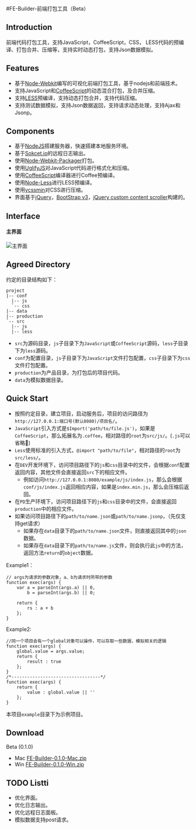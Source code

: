 #FE-Builder-前端打包工具（Beta）


## Introduction

前端代码打包工具，支持JavaScript，CoffeeScript，CSS， LESS代码的预编译、打包合并、压缩等，支持实时动态打包，支持Json数据模拟。

## Features

* 基于[Node-Webkit](https://raw.github.com/rogerwang/node-webkit)编写的可视化前端打包工具，基于nodejs和前端技术。
* 支持JavaScript和[CoffeeScript](http://jashkenas.github.io/coffee-script/)的动态混合打包，及合并压缩。
* 支持[LESS](http://lesscss.net)预编译，支持动态打包合并，支持代码压缩。
* 支持测试数据模拟，支持Json数据返回，支持请求动态处理，支持Ajax和Jsonp。

## Components

* 基于[NodeJS](http://nodejs.org)搭建服务器，快速搭建本地服务环境。
* 基于[Sokcet.io](http://socket.io)的远程日志输出。
* 使用[Node-Webkit-Packager](https://gitcafe.com/EdwonLim/Node-Webkit-Packager)打包。
* 使用[UglifyJS](https://github.com/mishoo/UglifyJS)对JavaScript代码进行格式化和压缩。
* 使用[CoffeeScript](http://jashkenas.github.io/coffee-script/)编译器进行Coffee预编译。
* 使用[Node-Less](https://gitcafe.com/EdwonLim/node-less)进行LESS预编译。
* 使用[ycssmin](https://github.com/yui/ycssmin)对CSS进行压缩。
* 界面基于[jQuery](http://jquery.com)，[BootStrap v3](http://v3.bootcss.com/)，[jQuery custom content scroller](http://manos.malihu.gr/jquery-custom-content-scroller/)构建的。

## Interface

#### 主界面
![主界面](http://febuilder.sinaapp.com/FEB.png)

## Agreed Directory

约定的目录结构如下：

```
project
|-- conf
  |-- js
  `-- css 
|-- data
|-- production
`-- src
  |-- js
  |-- less
```

* `src`为源码目录，`js`子目录下为`JavaScript`或`CoffeeScript`源码，`less`子目录下为`less`源码。
* `conf`为配置目录，`js`子目录下为`JavaScript`文件打包配置，`css`子目录下为`css`文件打包配置。
* `production`为产品目录，为打包后的项目代码。
* `data`为模拟数据目录。

## Quick Start

* 按照约定目录，建立项目，启动服务后，项目的访问路径为`http://127.0.0.1:端口号(默认8080)/项目名/`。
* `JavaScript`引入方式是`$Import('path/to/file.js')`，如果是`CoffeeScript`，那么拓展名为`.coffee`，相对路径的`root`为`src/js/`。(`.js`可以省略)
* `Less`使用标准的引入方式，`@import "path/to/file"`，相对路径的`root`为`src/less/`。
* 在`DEV`开发环境下，访问项目路径下的`js`和`css`目录中的文件，会根据`conf`配置返回内容，其他文件会直接返回`src`下的相应文件。
  * 例如访问`http://127.0.0.1:8080/example/js/index.js`，那么会根据`conf/js/index.js`返回相应内容，如果是`index.min.js`，那么会压缩后返回。
* 在`PD`生产环境下，访问项目路径下的`js`和`css`目录中的文件，会直接返回`production`中的相应文件。
* 如果访问项目路径下的`path/to/name.json`或`path/to/name.jsonp`，（先仅支持get请求）
  * 如果存在`data`目录下的`path/to/name.json`文件，则直接返回其中的`json`数据。
  * 如果存在`data`目录下的`path/to/name.js`文件，则会执行此`js`中的方法，返回方法`return`的`object`数据。
 
Example1：
 
```
// args为请求的参数对象，a、b为请求时所带的参数
function exec(args) {
    var a = parseInt(args.a) || 0,
        b = parseInt(args.b) || 0;

    return {
        rs : a + b
    };
}
```
Example2:

```
//同一个项目会有一个global对象可以操作，可以存取一些数据，模拟相关的逻辑
function exec(args) {
    global.value = args.value;
    return {
        result : true
    };
}
/*----------------------------------*/
function exec(args) {
    return {
        value : global.value || ''
    };
}
```

本项目`example`目录下为示例项目。

## Download

Beta (0.1.0)

* Mac [FE-Builder-0.1.0-Mac.zip](http://pan.baidu.com/s/1wxGlz)
* Win [FE-Builder-0.1.0-Win.zip](http://pan.baidu.com/s/1uvNaT)


## TODO Listti

* 优化界面。
* 优化日志输出。
* 优化远程日志面板。
* 模拟数据支持post请求。
